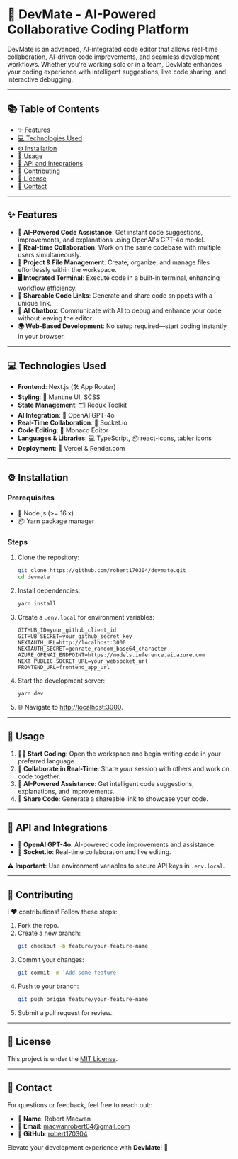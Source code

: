# 📝 DevMate - AI-Powered Collaborative Coding Platform

DevMate is an advanced, AI-integrated code editor that allows real-time collaboration, AI-driven code improvements, and seamless development workflows. Whether you're working solo or in a team, DevMate enhances your coding experience with intelligent suggestions, live code sharing, and interactive debugging.

---

## 📚 Table of Contents

- [✨ Features](#features)
- [💻 Technologies Used](#technologies-used)
- [⚙️ Installation](#installation)
- [🚀 Usage](#usage)
- [🔗 API and Integrations](#api-and-integrations)
- [🤝 Contributing](#contributing)
- [📜 License](#license)
- [📧 Contact](#contact)

---

## ✨ Features

- **🤖 AI-Powered Code Assistance**: Get instant code suggestions, improvements, and explanations using OpenAI's GPT-4o model.
- **👥 Real-time Collaboration**: Work on the same codebase with multiple users simultaneously.
- **📂 Project & File Management**: Create, organize, and manage files effortlessly within the workspace.
- **🖥️ Integrated Terminal**: Execute code in a built-in terminal, enhancing workflow efficiency.
- **🔗 Shareable Code Links**: Generate and share code snippets with a unique link.
- **📌 AI Chatbox**: Communicate with AI to debug and enhance your code without leaving the editor.
- **🌍 Web-Based Development**: No setup required—start coding instantly in your browser.

---

## 💻 Technologies Used

- **Frontend**: Next.js (🛠️ App Router)
- **Styling**: 🎨 Mantine UI, SCSS
- **State Management**: 🗂️ Redux Toolkit
- **AI Integration**: 🤖 OpenAI GPT-4o
- **Real-Time Collaboration**: 🔌 Socket.io
- **Code Editing**: 📝 Monaco Editor
- **Languages & Libraries**: 💻 TypeScript, 📦 react-icons, tabler icons
- **Deployment**: 🚀 Vercel & Render.com

---

## ⚙️ Installation

### Prerequisites

- 🧩 Node.js (>= 16.x)
- 📦 Yarn package manager

### Steps

1. Clone the repository:
   ```bash
   git clone https://github.com/robert170304/devmate.git
   cd devmate
   ```
2. Install dependencies:
   ```bash
   yarn install
   ```
3. Create a `.env.local` for environment variables:
   ```env
   GITHUB_ID=your_github_client_id
   GITHUB_SECRET=your_github_secret_key
   NEXTAUTH_URL=http://localhost:3000
   NEXTAUTH_SECRET=genrate_random_base64_character
   AZURE_OPENAI_ENDPOINT=https://models.inference.ai.azure.com
   NEXT_PUBLIC_SOCKET_URL=your_websocket_url
   FRONTEND_URL=frontend_app_url
   ```
4. Start the development server:
   ```bash
   yarn dev
   ```
5. 🌐 Navigate to [http://localhost:3000](http://localhost:3000).

---

## 🚀 Usage

1. **👨‍💻 Start Coding**: Open the workspace and begin writing code in your preferred language.
2. **🤝 Collaborate in Real-Time**: Share your session with others and work on code together.
3. **📩 AI-Powered Assistance**: Get intelligent code suggestions, explanations, and improvements.
4. **🔗 Share Code**: Generate a shareable link to showcase your code.

---

## 🔗 API and Integrations

- **🤖 OpenAI GPT-4o**: AI-powered code improvements and assistance.
- **🛜 Socket.io**: Real-time collaboration and live editing.

**⚠️ Important**: Use environment variables to secure API keys in `.env.local`.

---

## 🤝 Contributing

I ❤️ contributions! Follow these steps:

1. Fork the repo.
2. Create a new branch:
   ```bash
   git checkout -b feature/your-feature-name
   ```
3. Commit your changes:
   ```bash
   git commit -m 'Add some feature'
   ```
4. Push to your branch:
   ```bash
   git push origin feature/your-feature-name
   ```
5. Submit a pull request for review..

---

## 📜 License

This project is under the [MIT License](LICENSE).

---

## 📧 Contact

For questions or feedback, feel free to reach out::

- **👤 Name**: Robert Macwan
- **📧 Email**: [macwanrobert04@gmail.com](mailto:macwanrobert04@gmail.com)
- **🐙 GitHub**: [robert170304](https://github.com/robert170304)

Elevate your development experience with **DevMate**! 🚀

